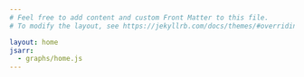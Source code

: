 ```yaml
---
# Feel free to add content and custom Front Matter to this file.
# To modify the layout, see https://jekyllrb.com/docs/themes/#overriding-theme-defaults

layout: home
jsarr:
  - graphs/home.js
---
```

